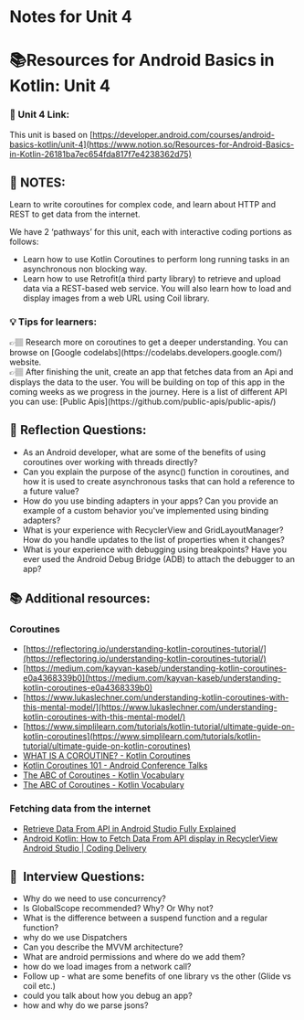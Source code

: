 # Notes for Unit 4

# 📚Resources for **Android Basics in Kotlin: Unit 4**

### 🔗 Unit 4 Link:

This unit is based on  [https://developer.android.com/courses/android-basics-kotlin/unit-4](https://www.notion.so/Resources-for-Android-Basics-in-Kotlin-26181ba7ec654fda817f7e4238362d75)

## 📝 NOTES:

Learn to write coroutines for complex code, and learn about HTTP and REST to get data from the internet.

We have 2 ‘pathways’ for this unit, each with interactive coding portions as follows:

- Learn how to use Kotlin Coroutines to perform long running tasks in an asynchronous non blocking way.
- Learn how to use Retrofit(a third party library) to retrieve and upload data via a REST-based web service. You will also learn how to load and display images from a web URL using Coil library.

### 💡 Tips for learners:

<aside>
👉🏽 Research more on coroutines to get a deeper understanding. You can browse on [Google codelabs](https://codelabs.developers.google.com/) website.

</aside>

<aside>
👉🏽 After finishing the unit, create an app that fetches data from an Api and displays the data to the user. You will be building on top of this app in the coming weeks as we progress in the journey. Here is a list of different API you can use: [Public Apis](https://github.com/public-apis/public-apis/)

</aside>

## 🤔 Reflection Questions:

- As an Android developer, what are some of the benefits of using coroutines over working with threads directly?
- Can you explain the purpose of the async() function in coroutines, and how it is used to create asynchronous tasks that can hold a reference to a future value?
- How do you use binding adapters in your apps? Can you provide an example of a custom behavior you've implemented using binding adapters?
- What is your experience with RecyclerView and GridLayoutManager? How do you handle updates to the list of properties when it changes?
- What is your experience with debugging using breakpoints? Have you ever used the Android Debug Bridge (ADB) to attach the debugger to an app?

## 📚 Additional resources:

### Coroutines

- [https://reflectoring.io/understanding-kotlin-coroutines-tutorial/](https://reflectoring.io/understanding-kotlin-coroutines-tutorial/)
- [https://medium.com/kayvan-kaseb/understanding-kotlin-coroutines-e0a4368339b0](https://medium.com/kayvan-kaseb/understanding-kotlin-coroutines-e0a4368339b0)
- [https://www.lukaslechner.com/understanding-kotlin-coroutines-with-this-mental-model/](https://www.lukaslechner.com/understanding-kotlin-coroutines-with-this-mental-model/)
- [https://www.simplilearn.com/tutorials/kotlin-tutorial/ultimate-guide-on-kotlin-coroutines](https://www.simplilearn.com/tutorials/kotlin-tutorial/ultimate-guide-on-kotlin-coroutines)
- [WHAT IS A COROUTINE? - Kotlin Coroutines](https://youtu.be/ShNhJ3wMpvQ)
- [Kotlin Coroutines 101 - Android Conference Talks](https://youtu.be/ZTDXo0-SKuU)
- [The ABC of Coroutines - Kotlin Vocabulary](https://youtu.be/bM7PVVL_5GM)
- [The ABC of Coroutines - Kotlin Vocabulary](https://youtu.be/bM7PVVL_5GM)

### Fetching data from the internet

- [Retrieve Data From API in Android Studio Fully Explained](https://youtu.be/pKr0DVoZsEw)
- [Android Kotlin: How to Fetch Data From API display in RecyclerView Android Studio | Coding Delivery](https://youtu.be/4o6QwVe_2Yg)

## 👔  Interview Questions:

- Why do we need to use concurrency?
- Is GlobalScope recommended? Why? Or Why not?
- What is the difference between a suspend function and a regular function?
- why do we use Dispatchers
- Can you describe the MVVM architecture?
- What are android permissions and where do we add them?
- how do we load images from a network call?
- Follow up - what are some benefits of one library vs the other (Glide vs coil etc.)
- could you talk about how you debug an app?
- how and why do we parse jsons?
